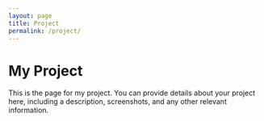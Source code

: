 ```yaml
---
layout: page
title: Project
permalink: /project/
---
```



# My Project

This is the page for my project. You can provide details about your project here, including a description, screenshots, and any other relevant information.
